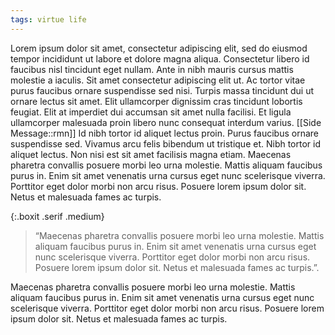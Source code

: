 ```yaml
---
tags: virtue life
---
```


Lorem ipsum dolor sit amet, consectetur adipiscing elit, sed do eiusmod tempor incididunt ut labore et dolore magna aliqua. Consectetur libero id faucibus nisl tincidunt eget nullam. Ante in nibh mauris cursus mattis molestie a iaculis. Sit amet consectetur adipiscing elit ut. Ac tortor vitae purus faucibus ornare suspendisse sed nisi. Turpis massa tincidunt dui ut ornare lectus sit amet. Elit ullamcorper dignissim cras tincidunt lobortis feugiat. Elit at imperdiet dui accumsan sit amet nulla facilisi. Et ligula ullamcorper malesuada proin libero nunc consequat interdum varius. [[Side Message::rmn]] Id nibh tortor id aliquet lectus proin. Purus faucibus ornare suspendisse sed. Vivamus arcu felis bibendum ut tristique et. Nibh tortor id aliquet lectus. Non nisi est sit amet facilisis magna etiam. Maecenas pharetra convallis posuere morbi leo urna molestie. Mattis aliquam faucibus purus in. Enim sit amet venenatis urna cursus eget nunc scelerisque viverra. Porttitor eget dolor morbi non arcu risus. Posuere lorem ipsum dolor sit. Netus et malesuada fames ac turpis.

{:.boxit .serif .medium}
> “Maecenas pharetra convallis posuere morbi leo urna molestie. Mattis aliquam faucibus purus in. Enim sit amet venenatis urna cursus eget nunc scelerisque viverra. Porttitor eget dolor morbi non arcu risus. Posuere lorem ipsum dolor sit. Netus et malesuada fames ac turpis.”.

Maecenas pharetra convallis posuere morbi leo urna molestie. Mattis aliquam faucibus purus in. Enim sit amet venenatis urna cursus eget nunc scelerisque viverra. Porttitor eget dolor morbi non arcu risus. Posuere lorem ipsum dolor sit. Netus et malesuada fames ac turpis.
